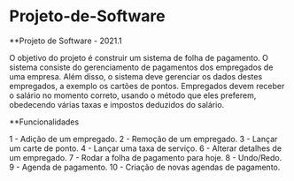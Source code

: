# Projeto-de-Software

**Projeto de Software - 2021.1

O objetivo do projeto é construir um sistema de folha de pagamento. O sistema consiste do
gerenciamento de pagamentos dos empregados de uma empresa. Além disso, o sistema deve
gerenciar os dados destes empregados, a exemplo os cartões de pontos. Empregados devem receber
o salário no momento correto, usando o método que eles preferem, obedecendo várias taxas e
impostos deduzidos do salário.

**Funcionalidades

1 - Adição de um empregado.
2 - Remoção de um empregado.
3 - Lançar um carte de ponto.
4 - Lançar uma taxa de serviço.
6 - Alterar detalhes de um empregado.
7 - Rodar a folha de pagamento para hoje.
8 - Undo/Redo.
9 - Agenda de pagamento.
10 - Criação de novas agendas de pagamento.
